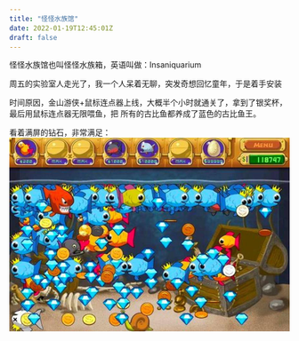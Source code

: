 ```yaml
---
title: "怪怪水族馆"
date: 2022-01-19T12:45:01Z
draft: false
---
```


怪怪水族馆也叫怪怪水族箱，英语叫做：Insaniquarium

周五的实验室人走光了，我一个人呆着无聊，突发奇想回忆童年，于是着手安装

时间原因，金山游侠+鼠标连点器上线，大概半个小时就通关了，拿到了银奖杯，最后用鼠标连点器无限喂鱼，把
所有的古比鱼都养成了蓝色的古比鱼王。

看着满屏的钻石，非常满足：
![20220114215024](https://raw.githubusercontent.com/Gzk738/vps_picgo/master/images/20220114215024.png)
